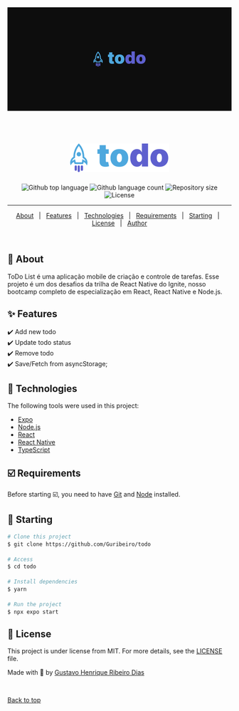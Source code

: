 <div align="center" id="top"> 
  <img src="./.github/cover.png" alt="Todo" />

  &#xa0;
</div>

<h1 align="center">
 <img src="./.github/Logo.svg" alt="Todo" />
</h1>

<p align="center">
  <img alt="Github top language" src="https://img.shields.io/github/languages/top/Guribeiro/todo?color=4EA8DE">

  <img alt="Github language count" src="https://img.shields.io/github/languages/count/Guribeiro/todo?color=4EA8DE">

  <img alt="Repository size" src="https://img.shields.io/github/repo-size/Guribeiro/todo?color=4EA8DE">

  <img alt="License" src="https://img.shields.io/github/license/Guribeiro/todo?color=4EA8DE">
 
</p>

<hr>

<p align="center">
  <a href="#dart-about">About</a> &#xa0; | &#xa0; 
  <a href="#sparkles-features">Features</a> &#xa0; | &#xa0;
  <a href="#rocket-technologies">Technologies</a> &#xa0; | &#xa0;
  <a href="#white_check_mark-requirements">Requirements</a> &#xa0; | &#xa0;
  <a href="#checkered_flag-starting">Starting</a> &#xa0; | &#xa0;
  <a href="#memo-license">License</a> &#xa0; | &#xa0;
  <a href="https://github.com/Guribeiro" target="_blank">Author</a>
</p>

<br>

## 🎯 About ##

ToDo List é uma aplicação mobile de criação e controle de tarefas.
Esse projeto é um dos desafios da trilha de React Native do Ignite, nosso bootcamp completo de especialização em React, React Native e Node.js.

## ✨  Features ##

✔️ Add new todo\
✔️ Update todo status\
✔️ Remove todo\
✔️ Save/Fetch from asyncStorage;

## 🚀 Technologies ##

The following tools were used in this project:

- [Expo](https://expo.io/)
- [Node.js](https://nodejs.org/en/)
- [React](https://pt-br.reactjs.org/)
- [React Native](https://reactnative.dev/)
- [TypeScript](https://www.typescriptlang.org/)

## ☑️ Requirements ##

Before starting ☑️, you need to have [Git](https://git-scm.com) and [Node](https://nodejs.org/en/) installed.

## 🏁 Starting ##

```bash
# Clone this project
$ git clone https://github.com/Guribeiro/todo

# Access
$ cd todo

# Install dependencies
$ yarn

# Run the project
$ npx expo start

```

## 📝 License ##

This project is under license from MIT. For more details, see the [LICENSE](LICENSE.md) file.


Made with 💜 by <a href="https://github.com/Guribeiro" target="_blank">Gustavo Henrique Ribeiro Dias</a>

&#xa0;

<a href="#top">Back to top</a>
